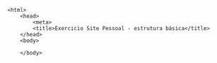 <!doctype html>
    <html>
        <head>
            <meta>
            <title>Exercicio Site Pessoal - estrutura básica</title>
        </head>
        <body>
            
        </body>
</html>
</!doctype>

